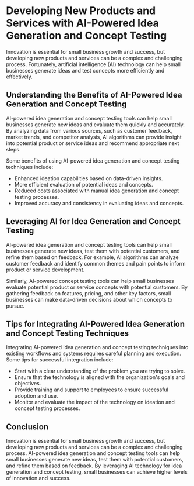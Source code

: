 Developing New Products and Services with AI-Powered Idea Generation and Concept Testing
================================================================================================================================================

Innovation is essential for small business growth and success, but developing new products and services can be a complex and challenging process. Fortunately, artificial intelligence (AI) technology can help small businesses generate ideas and test concepts more efficiently and effectively.

Understanding the Benefits of AI-Powered Idea Generation and Concept Testing
----------------------------------------------------------------------------

AI-powered idea generation and concept testing tools can help small businesses generate new ideas and evaluate them quickly and accurately. By analyzing data from various sources, such as customer feedback, market trends, and competitor analysis, AI algorithms can provide insight into potential product or service ideas and recommend appropriate next steps.

Some benefits of using AI-powered idea generation and concept testing techniques include:

* Enhanced ideation capabilities based on data-driven insights.
* More efficient evaluation of potential ideas and concepts.
* Reduced costs associated with manual idea generation and concept testing processes.
* Improved accuracy and consistency in evaluating ideas and concepts.

Leveraging AI for Idea Generation and Concept Testing
-----------------------------------------------------

AI-powered idea generation and concept testing tools can help small businesses generate new ideas, test them with potential customers, and refine them based on feedback. For example, AI algorithms can analyze customer feedback and identify common themes and pain points to inform product or service development.

Similarly, AI-powered concept testing tools can help small businesses evaluate potential product or service concepts with potential customers. By gathering feedback on features, pricing, and other key factors, small businesses can make data-driven decisions about which concepts to pursue.

Tips for Integrating AI-Powered Idea Generation and Concept Testing Techniques
------------------------------------------------------------------------------

Integrating AI-powered idea generation and concept testing techniques into existing workflows and systems requires careful planning and execution. Some tips for successful integration include:

* Start with a clear understanding of the problem you are trying to solve.
* Ensure that the technology is aligned with the organization's goals and objectives.
* Provide training and support to employees to ensure successful adoption and use.
* Monitor and evaluate the impact of the technology on ideation and concept testing processes.

Conclusion
----------

Innovation is essential for small business growth and success, but developing new products and services can be a complex and challenging process. AI-powered idea generation and concept testing tools can help small businesses generate new ideas, test them with potential customers, and refine them based on feedback. By leveraging AI technology for idea generation and concept testing, small businesses can achieve higher levels of innovation and success.


